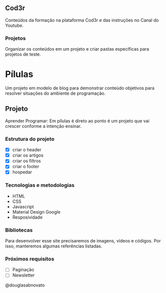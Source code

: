 ## Cod3r

Conteúdos da formação na plataforma Cod3r e das instruções no Canal do Youtube.

### Projetos

Organizar os conteúdos em um projeto e criar pastas específicas para projetos de teste.


# Pílulas

Um projeto em modelo de blog para demonstrar conteúdo objetivos para resolver situações do ambiente de programação.

## Projeto

Aprender Programar: Em pílulas é direto ao ponto é um projeto que vai crescer conforme a intenção ensinar.

### Estrutura do projeto

- [x] criar o header
- [x] criar os artigos
- [x] criar os filtros
- [x] criar o footer
- [x] hospedar

### Tecnologias e metodologias

- HTML
- CSS
- Javascript
- Material Design Google
- Resposividade

### Bibliotecas

Para desenvolver esse site precisaremos de imagens, vídeos e códigos.
Por isso, manteremos algumas referências listadas.

### Próximos requisitos

- [ ] Paginação
- [ ] Newsletter

@douglasabnovato
